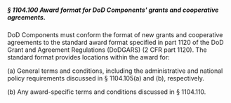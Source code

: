 ##### § 1104.100 Award format for DoD Components' grants and cooperative agreements. #####

DoD Components must conform the format of new grants and cooperative agreements to the standard award format specified in part 1120 of the DoD Grant and Agreement Regulations (DoDGARS) (2 CFR part 1120). The standard format provides locations within the award for:

(a) General terms and conditions, including the administrative and national policy requirements discussed in § 1104.105(a) and (b), respectively.

(b) Any award-specific terms and conditions discussed in § 1104.110.